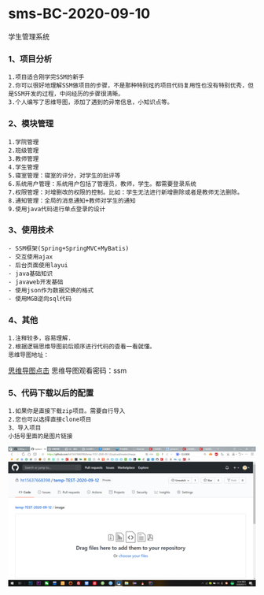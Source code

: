 # sms-BC-2020-09-10
学生管理系统

### 1、项目分析
    1.项目适合刚学完SSM的新手
    2.你可以很好地理解SSM做项目的步骤，不是那种特别炫的项目代码复用性也没有特别优秀，但是SSM开发的过程，中间经历的步骤很清晰。
    3.个人编写了思维导图，添加了遇到的异常信息，小知识点等。
    
### 2、模块管理
    1.学院管理
    2.班级管理
    3.教师管理
    4.学生管理
    5.寝室管理：寝室的评分，对学生的批评等
    6.系统用户管理：系统用户包括了管理员，教师，学生。都需要登录系统
    7.权限管理：对增删改的权限的控制。比如：学生无法进行新增删除或者是教师无法删除。
    8.通知管理：全局的消息通知+教师对学生的通知
    9.使用java代码进行单点登录的设计
    
### 3、使用技术
    - SSM框架(Spring+SpringMVC+MyBatis)
    - 交互使用ajax
    - 后台页面使用layui
    - java基础知识
    - javaweb开发基础
    - 使用json作为数据交换的格式
    - 使用MGB逆向sql代码

### 4、其他
    1.注释较多，容易理解.
    2.根据逻辑思维导图前后顺序进行代码的查看一看就懂。
    思维导图地址：
[思维导图点击](https://www.processon.com/view/link/5f5c8fc9f346fb7afd558aa9)
    思维导图观看密码：ssm
      
### 5、代码下载以后的配置
    1.如果你是直接下载zip项目。需要自行导入
    2.您也可以选择直接clone项目
    3、导入项目
    小括号里面的是图片链接
![](https://github.com/ht15637668398/temp-TEST-2020-09-12/blob/master/image/image.png)  
    




